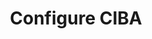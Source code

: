 ---
title: Configure CIBA
excerpt: How to configure CIBA for use with a custom authenticator
layout: Guides
sections:
- main
---